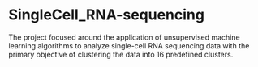 # SingleCell_RNA-sequencing
The project focused around the application of unsupervised machine learning algorithms to analyze single-cell RNA sequencing data with the primary objective of clustering the data into 16 predefined clusters.
